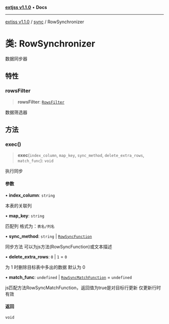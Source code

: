 [**extjss v1.1.0**](../../README.md) • **Docs**

***

[extjss v1.1.0](../../modules.md) / [sync](../README.md) / RowSynchronizer

# 类: RowSynchronizer

数据同步器

## 特性

### rowsFilter

> **rowsFilter**: [`RowsFilter`](../../rows/classes/RowsFilter.md)

数据筛选器

## 方法

### exec()

> **exec**(`index_column`, `map_key`, `sync_method`, `delete_extra_rows`, `match_func`): `void`

执行同步

#### 参数

• **index\_column**: `string`

本表的关联列

• **map\_key**: `string`

匹配列 格式为：`表名/列名`

• **sync\_method**: `string` \| [`RowSyncFunction`](../../types/namespaces/Types/type-aliases/RowSyncFunction.md)

同步方法 可以为js方法(RowSyncFunction)或文本描述

• **delete\_extra\_rows**: `0` \| `1` = `0`

为 1 时删除目标表中多出的数据 默认为 0

• **match\_func**: `undefined` \| [`RowSyncMatchFunction`](../../types/namespaces/Types/type-aliases/RowSyncMatchFunction.md) = `undefined`

js匹配方法RowSyncMatchFunction，返回值为true是对目标行更新	仅更新行时有效

#### 返回

`void`
